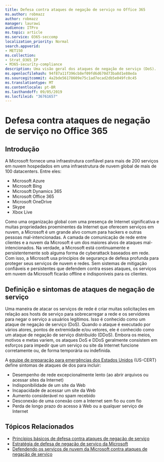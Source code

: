 ```yaml
---
title: Defesa contra ataques de negação de serviço no Office 365
ms.author: robmazz
author: robmazz
manager: laurawi
audience: ITPro
ms.topic: article
ms.service: O365-seccomp
localization_priority: Normal
search.appverid:
- MET150
ms.collection:
- Strat_O365_IP
- M365-security-compliance
description: Uma visão geral dos ataques de negação de serviço (DoS).
ms.openlocfilehash: 94f87a11f396cb8ef09fd6d670d73ba8d1e88eda
ms.sourcegitcommit: 4a2bde56178609e75c1ad7ecad2db5e049fc0c45
ms.translationtype: MT
ms.contentlocale: pt-BR
ms.lasthandoff: 09/05/2019
ms.locfileid: "36761657"
---
```

# <a name="defend-against-denial-of-service-attacks-in-office-365"></a>Defesa contra ataques de negação de serviço no Office 365

## <a name="introduction"></a>Introdução

A Microsoft fornece uma infraestrutura confiável para mais de 200 serviços em nuvem hospedados em uma infraestrutura de nuvem global de mais de 100 datacenters. Entre eles:

- Microsoft Azure
- Microsoft Bing
- Microsoft Dynamics 365
- Microsoft Office 365
- Microsoft OneDrive
- Skype
- Xbox Live

Como uma organização global com uma presença de Internet significativa e muitas propriedades proeminentes da Internet que oferecem serviços em nuvem, a Microsoft é um grande alvo comum para hackers e outras pessoas mal-intencionadas. A camada de comunicação de rede entre clientes e a nuvem da Microsoft é um dos maiores alvos de ataques mal-intencionados. Na verdade, a Microsoft está continuamente e persistentemente sob alguma forma de cyberattack baseados em rede. Com isso, a Microsoft usa princípios de segurança de defesa profunda para proteger seus serviços de nuvem e redes. Sem sistemas de mitigação confiáveis e persistentes que defendem contra esses ataques, os serviços em nuvem da Microsoft ficarão offline e indisponíveis para os clientes.

## <a name="definition-and-symptoms-of-denial-of-service-attacks"></a>Definição e sintomas de ataques de negação de serviço

Uma maneira de atacar os serviços de rede é criar muitas solicitações em relação aos hosts de serviço para sobrecarregar a rede e os servidores para negar o serviço a usuários legítimos. Isso é conhecido como um ataque de negação de serviço (DoS). Quando o ataque é executado por vários atores, pontos de extremidade e/ou vetores, ele é conhecido como um ataque de negação de serviço distribuído (DDoS). Embora os meios, motivos e metas variem, os ataques DoS e DDoS geralmente consistem em esforços para impedir que um serviço ou site da Internet funcione corretamente ou, de forma temporária ou indefinida.

A [equipe de preparação para emergências dos Estados Unidos](https://www.us-cert.gov/) (US-CERT) define sintomas de ataques de dos para incluir:

- Desempenho de rede excepcionalmente lento (ao abrir arquivos ou acessar sites da Internet)
- Indisponibilidade de um site da Web
- Incapacidade de acessar um site da Web
- Aumento considerável no spam recebido
- Desconexão de uma conexão com a Internet sem fio ou com fio
- Perda de longo prazo do acesso à Web ou a qualquer serviço de Internet

## <a name="related-topics"></a>Tópicos Relacionados

- [Princípios básicos de defesa contra ataques de negação de serviço](office-365-core-principles-of-defense-against-dos-attacks.md)
- [Estratégia de defesa de negação de serviço da Microsoft](office-365-microsoft-dos-defense-strategy.md)
- [Defendendo os serviços de nuvem da Microsoft contra ataques de negação de serviço](office-365-defending-cloud-services-against-dos-attacks.md)
